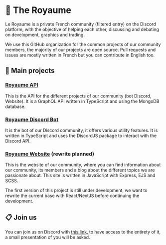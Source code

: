 # 👑 The Royaume
Le Royaume is a private French community (filtered entry) on the Discord platform, with the objective of helping each other, discussing and debating on development, graphics and trading. 

We use this GitHub organization for the common projects of our community members, the majority of our projects are open source. Pull requests and issues are mostly written in French but you can contribute in English too.

## 🔩 Main projects
### [Royaume API](https://github.com/Virtual-Royaume/Royaume-API)
This is the API for the different projects of our community (bot Discord, Website). It is a GraphQL API written in TypeScript and using the MongoDB database.

### [Royaume Discord Bot](https://github.com/Virtual-Royaume/Royaume-Discord-Bot)
It is the bot of our Discord community, it offers various utility features. It is written in TypeScript and uses the DiscordJS package to interact with the Discord API.

### [Royaume Website](https://github.com/Virtual-Royaume/Royaume-Website) (rewrite planned)
This is the website of our community, where you can find information about our community, its members and a blog about the different topics we are passionate about. This site is written in JavaScript with Express, EJS and SCSS.

The first version of this project is still under development, we want to rewrite the current base with React/NextJS before continuing the development.

## 📋 Join us
You can join us on Discord with [this link](https://royaume.world/discord), to have access to the entirety of it, a small presentation of you will be asked.
